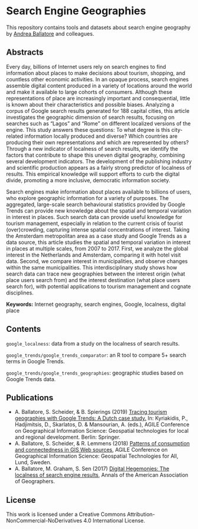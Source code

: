 Search Engine Geographies
=============================================
This repository contains tools and datasets about search engine geography
by [Andrea Ballatore](http://aballatore.space) and colleagues.

## Abstracts

Every day, billions of Internet users rely on search engines to find information about places to make decisions about tourism, shopping, and countless other economic activities. In an opaque process, search engines assemble digital content produced in a variety of locations around the world and make it available to large cohorts of consumers. Although these representations of place are increasingly important and consequential, little is known about their characteristics and possible biases. Analyzing a corpus of Google search results generated for 188 capital cities, this article investigates the geographic dimension of search results, focusing on searches such as “Lagos” and “Rome” on different localized versions of the engine. This study answers these questions: To what degree is this city-related information locally produced and diverse? Which countries are producing their own representations and which are represented by others? Through a new indicator of localness of search results, we identify the factors that contribute to shape this uneven digital geography, combining several development indicators. The development of the publishing industry and scientific production appears as a fairly strong predictor of localness of results. This empirical knowledge will support efforts to curb the digital divide, promoting a more inclusive, democratic information society.

Search engines make information about places available to billions of users, who explore geographic information for a variety of purposes. The aggregated, large-scale search behavioural statistics provided by Google Trends can provide new knowledge about the spatial and temporal variation in interest in places. Such search data can provide useful knowledge for tourism management, especially in relation to the current crisis of tourist (over)crowding, capturing intense spatial concentrations of interest. Taking the Amsterdam metropolitan area as a case study and Google Trends as a data source, this article studies the spatial and temporal variation in interest in places at multiple scales, from 2007 to 2017. First, we analyze the global interest in the Netherlands and Amsterdam, comparing it with hotel visit data. Second, we compare interest in municipalities, and observe changes within the same municipalities. This interdisciplinary study shows how search data can trace new geographies between the interest origin (what place users search from) and the interest destination (what place users search for), with potential applications to tourism management and cognate disciplines.

**Keywords:** Internet geography, search engines, Google, localness, digital place

## Contents

`google_localness`: data from a study on the localness of search results.

`google_trends/google_trends_comparator`: an R tool to compare 5+ search terms in Google Trends.

`google_trends/google_trends_geographies`: geographic studies based on Google Trends data.

## Publications

* A. Ballatore, S. Scheider, & B. Spierings (2019) [Tracing tourism geographies with Google Trends: A Dutch case study.](https://eprints.bbk.ac.uk/id/eprint/26094/1/2019-Ballatore_Scheider_Spierings-google_trends_tourism.pdf) In: Kyriakidis, P., Hadjimitsis, D., Skarlatos, D. & Mansourian, A. (eds.), AGILE Conference on Geographical Information Science: Geospatial technologies for local and regional development. Berlin: Springer.
* A. Ballatore, S. Scheider, & R. Lemmens (2018) [Patterns of consumption and connectedness in GIS Web sources](https://github.com/andrea-ballatore/andrea-ballatore-publications/raw/master/2018-Ballatore_-_Consumption_GIS_Web.pdf), AGILE Conference on Geographical Information Science: Geospatial Technologies for All, Lund, Sweden.
* A. Ballatore, M. Graham, S. Sen (2017) [Digital Hegemonies: The localness of search engine results](https://github.com/andrea-ballatore/andrea-ballatore-publications/raw/master/2017-Ballatore-Digital_Hegemonies_localness_j.pdf), Annals of the American Association of Geographers.

## License

This work is licensed under a Creative Commons Attribution-NonCommercial-NoDerivatives 4.0 International License.

